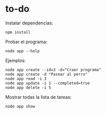 # to-do

Instalar dependencias:

```
npm install
```

Probar el programa:

```
node app --help
```

Ejemplos:

```
node app create --id=3 -d="Craer programa"
node app create -d "Pasear al perro"
node app read -i 3
node app update -i 1 --completed=true
node app delete -i 5
```

Mostrar todas la lista de tareas:

```
node app show
```